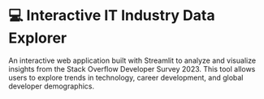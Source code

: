 # 💻 Interactive IT Industry Data Explorer

An interactive web application built with Streamlit to analyze and visualize insights from the Stack Overflow Developer Survey 2023. This tool allows users to explore trends in technology, career development, and global developer demographics.

<!-- [![Streamlit App](https://static.streamlit.io/badges/streamlit_badge_black_white.svg)](https://your-streamlit-app-url.streamlit.app)  
![App Screenshot](https://i.imgur.com/your-screenshot-url.png)
-- >
 
## 🚀 Features

This application provides a multi-page interface for a comprehensive data exploration experience:

-   **🏠 Home:** A welcoming landing page with an overview of the application's capabilities.
-   **💾 Dynamic Data Loading:** Users can either upload their own CSV file or load the sample Stack Overflow 2023 survey data to get started instantly.
-   **📊 Data Explorer:** An interactive table view of the dataset with dynamic, column-aware filters. Users can filter by numerical ranges (sliders) or categorical values (multi-select boxes).
-   **📈 Technology Analysis:** A visual breakdown of the most popular programming languages and technologies, derived from developer responses.
-   **📉 Career Analysis:** An interactive scatter plot exploring the relationship between years of professional experience, developer type, and annual compensation.
-   **🌍 Global Insights:** An interactive choropleth world map visualizing the global distribution of survey respondents and the median developer salary by country.

## 🛠️ Technologies Used

-   **Python:** The core programming language for the application.
-   **Streamlit:** The open-source framework used to build and deploy the interactive web app.
-   **Pandas:** For data manipulation, cleaning, and aggregation.
-   **Plotly Express:** For creating rich, interactive, and beautiful data visualizations.
-   **pycountry-convert:** A utility library to convert country names to ISO codes for geospatial mapping.

 
